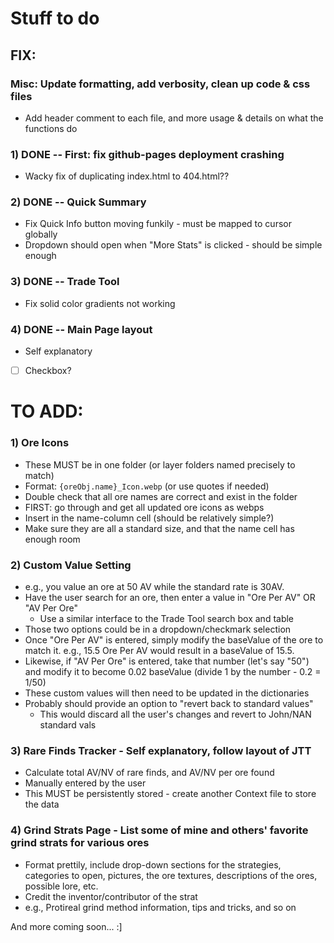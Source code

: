 # Stuff to do

## FIX:

### Misc: Update formatting, add verbosity, clean up code & css files
   - Add header comment to each file, and more usage & details on what the functions do

### 1) DONE -- First: fix github-pages deployment crashing
 - Wacky fix of duplicating index.html to 404.html??

### 2) DONE -- Quick Summary
 - Fix Quick Info button moving funkily - must be mapped to cursor globally
 - Dropdown should open when "More Stats" is clicked - should be simple enough

### 3) DONE -- Trade Tool
 - Fix solid color gradients not working

### 4)  DONE -- Main Page layout
 - Self explanatory

- [ ] Checkbox?

# TO ADD:
### 1) Ore Icons
 - These MUST be in one folder (or layer folders named precisely to match)
 - Format: `{oreObj.name}_Icon.webp` (or use quotes if needed)
 - Double check that all ore names are correct and exist in the folder
 - FIRST: go through and get all updated ore icons as webps
 - Insert in the name-column cell (should be relatively simple?)
 - Make sure they are all a standard size, and that the name cell has enough room

### 2) Custom Value Setting 
 - e.g., you value an ore at 50 AV while the standard rate is 30AV.
 - Have the user search for an ore, then enter a value in "Ore Per AV" OR "AV Per Ore"
    - Use a similar interface to the Trade Tool search box and table
 - Those two options could be in a dropdown/checkmark selection
 - Once "Ore Per AV" is entered, simply modify the baseValue of the ore 
 to match it. e.g., 15.5 Ore Per AV would result in a baseValue of 15.5.
 - Likewise, if "AV Per Ore" is entered, take that number (let's say "50")
 and modify it to become 0.02 baseValue (divide 1 by the number - 0.2 = 1/50)
 - These custom values will then need to be updated in the dictionaries
 - Probably should provide an option to "revert back to standard values"
    - This would discard all the user's changes and revert to John/NAN standard vals

### 3) Rare Finds Tracker - Self explanatory, follow layout of JTT
 - Calculate total AV/NV of rare finds, and AV/NV per ore found
 - Manually entered by the user
 - This MUST be persistently stored - create another Context file to store the data

### 4) Grind Strats Page - List some of mine and others' favorite grind strats for various ores
 - Format prettily, include drop-down sections for the strategies, categories to open,
pictures, the ore textures, descriptions of the ores, possible lore, etc.
 - Credit the inventor/contributor of the strat
 - e.g., Protireal grind method information, tips and tricks, and so on

And more coming soon... :]